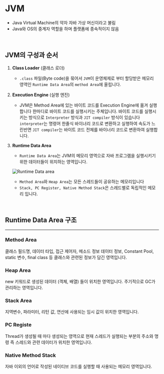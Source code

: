 # JVM
- Java Virtual Machine의 약자 자바 가상 머신이라고 불림
- Java와 OS의 중계자 역할을 하며 플랫폼에 종속적이지 않음
<br/>

## JVM의 구성과 순서
1. **Class Loader** (클래스 로더)
    - `.class` 파일(Byte code)을 묶어서 `JVM`이 운영체제로 부터 할당받은 메모리 영역인 `Runtime Data Area`의 `method Area`에 올립니다.

2. **Execution Engine** (실행 엔진)
    - JVM은 Method Area에 있는 바이트 코드를 Execution Engine에 옮겨 실행합니다
    한마디로 바이트 코드를 실행시키는 주체입니다. 바이트 코드를 실행시키는 방식으로 `Interpreter` 방식과 `JIT compiler` 방식이 있습니다 `interpreter`는 명령어 한줄식 바이너리 코드로 변환하고 실행하여 속도가 느린반면 `JIT compiler`는 바이트 코드 전체를 바이너리 코드로 변환하여 실행합니다.

3. **Runtime Data Area**
    - `Runtime Data Area`는 JVM의 메모리 영역으로 자바 프로그램을 실행시키기 위한 데이터들이 위치하는 영역입니다.
    
    ![Runtime Data area](https://user-images.githubusercontent.com/24227385/222153708-7facee2e-6641-485b-816a-b47ba70fd088.png)


    - `Method Area`와 `Heap Area`는 모든 스레드들이 공유하는 메모리입니다
    - `Stack, PC Register, Native Method Stack`은 스레드별로 독립적인 메모리 입니다.
<br/>

## Runtime Data Area 구조
___
### **Method Area**
클래스 필드명, 데이터 타입, 접근 제어자, 메소드 정보 데이터 정보, Constant Pool, static 변수, final class 등 클래스와 관련된 정보가 담긴 영역입니다.
<br/>

### **Heap Area**
new 키워드로 생성된 데이터 (객체, 배열) 들이 위치한 영역입니다.
주기적으로 GC가 관리하는 영역입니다.
<br/>

### **Stack Area**
지역변수, 파라미터, 리턴 값, 연산에 사용되는 임시 값이 위치한 영역입니다.
<br/>


### **PC Registe**
Thread가 생성될 때 마다 생성되는 영역으로 현재 스레드가 실행되는 부분의 주소와 명령 즉 스레드와 관련 데이터가 위치한 영역입니다.

### **Native Method Stack**
자바 이외의 언어로 작성된 네이티브 코드를 실행할 때 사용되는 메모리 영역입니다.

